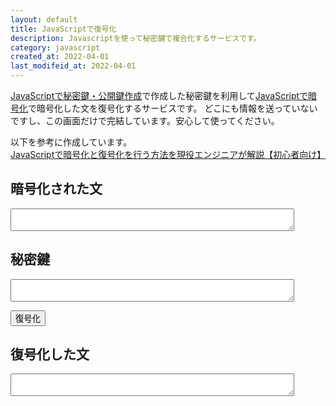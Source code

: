 ```yaml
---
layout: default
title: JavaScriptで復号化
description: Javascriptを使って秘密鍵で複合化するサービスです。
category: javascript
created_at: 2022-04-01
last_modifeid_at: 2022-04-01
---
```

<script src="https://cdn.jsdelivr.net/gh/mtaketani113/cryptico@1.0.1/cryptico.min.js"></script> 

<script type="text/JavaScript">
  
  $(function(){

    var splitData = document.cookie.split("; ").filter(s => s.startsWith("_privateKey="))

    if(splitData.length > 0){
      let privateKey = splitData[0].split("=")[1]
      $("#rsaKeyString").val(privateKey);
    }

    $("#decrypt").click(() => {
      let encryptText = $("#encryptText").val();
      let rsaKeyString = $("#rsaKeyString").val();

      let rsaKey = cryptico.parseStringToRsaKey(rsaKeyString);
      
      var decryptionResult = cryptico.decrypt(encryptText, rsaKey);
      $("#decryptText").val(decryptionResult.plaintext);
    });
  });

</script>

[JavaScriptで秘密鍵・公開鍵作成](/it/javascript/javascriptRSA.html)で作成した秘密鍵を利用して[JavaScriptで暗号化](/it/javascript/javascriptRSAencrypt.html)で暗号化した文を復号化するサービスです。
どこにも情報を送っていないですし、この画面だけで完結しています。安心して使ってください。

以下を参考に作成しています。  
[JavaScriptで暗号化と復号化を行う方法を現役エンジニアが解説【初心者向け】](https://techacademy.jp/magazine/21244)

## 暗号化された文

<textarea id="encryptText" style="width: 90%;"></textarea>

## 秘密鍵

<textarea id="rsaKeyString" style="width: 90%;"></textarea>

<button id="decrypt">復号化</button>

## 復号化した文

<textarea readonly id="decryptText" style="width: 90%;"></textarea>